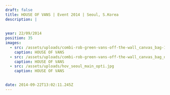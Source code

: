 ```yaml
---
draft: false
title: HOUSE OF VANS | Event 2014 | Seoul, S.Korea
description: |
  
  
year: 22/09/2014
position: 35
images:
  - src: /assets/uploads/combi-rob-green-vans-off-the-wall_canvas_bag-1080.jpg
    caption: HOUSE OF VANS
  - src: /assets/uploads/combi-rob-green-vans-off-the-wall_canvas_bag_detail-1080.jpg
    caption: HOUSE OF VANS
  - src: /assets/uploads/hov_seoul_main_opti.jpg
    caption: HOUSE OF VANS
    

date: 2014-09-22T13:02:11.245Z
---
```


